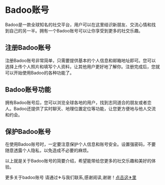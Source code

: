 # Badoo账号

Badoo是一款全球知名的社交平台，用户可以在这里结识新朋友、交流心情和找到自己的另一半。拥有一个Badoo账号可以让你享受到更多的社交乐趣。

## 注册Badoo账号

注册Badoo账号非常简单，只需要提供基本的个人信息和邮箱地址即可。您可以选择上传个人照片和填写个人资料，让其他用户更好地了解你。注册完成后，您就可以开始使用Badoo的各种功能了。

## Badoo账号功能

拥有Badoo账号后，您可以浏览全球各地的用户，找到志同道合的朋友或者恋人。Badoo还提供了实时聊天、地理位置定位等功能，让您更方便地与他人交流和约会。

## 保护Badoo账号

在使用Badoo账号时，一定要注意保护个人信息和账号安全。设置强密码，不要随意透露个人隐私，以免造成不必要的麻烦。

以上就是关于Badoo账号的简要介绍，希望能带给您更多的社交乐趣和美好的体验。

更多关于badoo账号 请通过✈与我们联系,感谢阅读,谢谢！[点击这✈里](https://t.me/pt99bot)